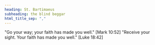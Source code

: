 ```yaml
---
heading: St. Bartimaeus
subheading: the blind beggar
html_title_sep: ","
---
```


"Go your way; your faith has made you well." [Mark 10:52]
"Receive your sight. Your faith has made you well." [Luke 18:42]

